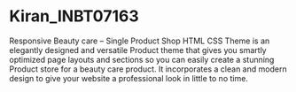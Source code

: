 # Kiran_INBT07163

Responsive Beauty care – Single Product Shop HTML CSS Theme is an elegantly designed and versatile Product theme that gives you smartly optimized page layouts and sections so you can easily create a stunning Product store for a beauty care product. It incorporates a clean and modern design to give your website a professional look in little to no time.
